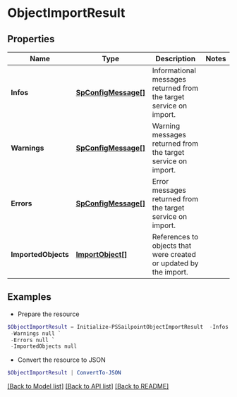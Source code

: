 # ObjectImportResult
## Properties

Name | Type | Description | Notes
------------ | ------------- | ------------- | -------------
**Infos** | [**SpConfigMessage[]**](SpConfigMessage.md) | Informational messages returned from the target service on import. | 
**Warnings** | [**SpConfigMessage[]**](SpConfigMessage.md) | Warning messages returned from the target service on import. | 
**Errors** | [**SpConfigMessage[]**](SpConfigMessage.md) | Error messages returned from the target service on import. | 
**ImportedObjects** | [**ImportObject[]**](ImportObject.md) | References to objects that were created or updated by the import. | 

## Examples

- Prepare the resource
```powershell
$ObjectImportResult = Initialize-PSSailpointObjectImportResult  -Infos null `
 -Warnings null `
 -Errors null `
 -ImportedObjects null
```

- Convert the resource to JSON
```powershell
$ObjectImportResult | ConvertTo-JSON
```

[[Back to Model list]](../README.md#documentation-for-models) [[Back to API list]](../README.md#documentation-for-api-endpoints) [[Back to README]](../README.md)

